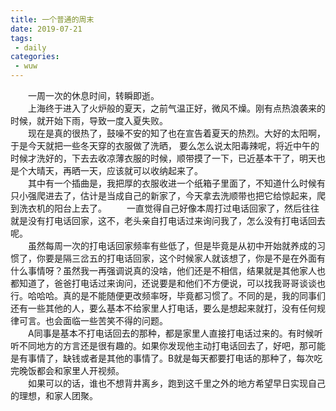 ```yaml
---
title: 一个普通的周末
date: 2019-07-21
tags:
 - daily
categories:
 - wuw
---
```


&emsp;&emsp;一周一次的休息时间，转瞬即逝。  
&emsp;&emsp;上海终于进入了火炉般的夏天，之前气温正好，微风不燥。刚有点热浪袭来的时候，就开始下雨，导致一度入夏失败。  
&emsp;&emsp;现在是真的很热了，鼓噪不安的知了也在宣告着夏天的热烈。大好的太阳啊，于是今天就把一些冬天穿的衣服做了洗晒，
要么怎么说太阳毒辣呢，将近中午的时候才洗好的，下去去收凉薄衣服的时候，顺带摸了一下，已近基本干了，明天也是个大晴天，再晒一天，应该就可以收纳起来了。  
&emsp;&emsp;其中有一个插曲是，我把厚的衣服收进一个纸箱子里面了，不知道什么时候有只小强爬进去了，估计是当成自己的新家了，今天拿去洗顺带也把它给惊起来，爬到洗衣机的阳台上去了。 
&emsp;&emsp;一直觉得自己好像本周打过电话回家了，然后往往就是没有打电话回家，这不，老头亲自打电话过来询问我了，怎么没有打电话回去呢。  
&emsp;&emsp;虽然每周一次的打电话回家频率有些低了，但是毕竟是从初中开始就养成的习惯了，你要是隔三岔五的打电话回家，这个时候家人就该想了，你是不是在外面有什么事情呀？虽然我一再强调说真的没啥，他们还是不相信，结果就是其他家人也都知道了，爸爸打电话过来询问，还说要是和他们不方便说，可以找我哥哥谈谈也行。哈哈哈。真的是不能随便更改频率呀，毕竟都习惯了。不同的是，我的同事们还有一些其他的人，要么基本不给家里人打电话，要么是想起来就打，没有任何规律可言。也会面临一些苦笑不得的问题。  
&emsp;&emsp;A同事是基本不打电话回去的那种，都是家里人直接打电话过来的。有时候听听不同地方的方言还是很有趣的。如果你发现他主动打电话回去了，好吧，那可能是有事情了，缺钱或者是其他的事情了。B就是每天都要打电话的那种了，每次吃完晚饭都会和家里人开视频。  
&emsp;&emsp;如果可以的话，谁也不想背井离乡，跑到这千里之外的地方希望早日实现自己的理想，和家人团聚。
